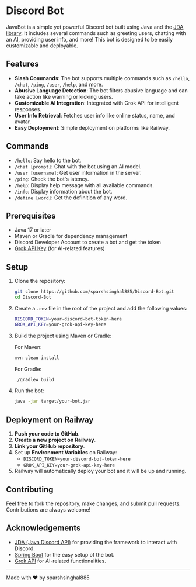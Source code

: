 # Discord Bot

JavaBot is a simple yet powerful Discord bot built using Java and the [JDA library](https://github.com/DV8FromTheWorld/JDA). It includes several commands such as greeting users, chatting with an AI, providing user info, and more! This bot is designed to be easily customizable and deployable.

## Features

- **Slash Commands**: The bot supports multiple commands such as `/hello`, `/chat`, `/ping`, `/user`, `/help`, and more.
- **Abusive Language Detection**: The bot filters abusive language and can take action like warning or kicking users.
- **Customizable AI Integration**: Integrated with Grok API for intelligent responses.
- **User Info Retrieval**: Fetches user info like online status, name, and avatar.
- **Easy Deployment**: Simple deployment on platforms like Railway.

## Commands

- `/hello`: Say hello to the bot.
- `/chat [prompt]`: Chat with the bot using an AI model.
- `/user [username]`: Get user information in the server.
- `/ping`: Check the bot's latency.
- `/help`: Display help message with all available commands.
- `/info`: Display information about the bot.
- `/define [word]`: Get the definition of any word.

## Prerequisites

- Java 17 or later
- Maven or Gradle for dependency management
- Discord Developer Account to create a bot and get the token
- [Grok API Key](https://grokapi.com) (for AI-related features)

## Setup

1. Clone the repository:

    ```bash
    git clone https://github.com/sparshsinghal885/Discord-Bot.git
    cd Discord-Bot
    ```

2. Create a `.env` file in the root of the project and add the following values:

    ```bash
    DISCORD_TOKEN=your-discord-bot-token-here
    GROK_API_KEY=your-grok-api-key-here
    ```

3. Build the project using Maven or Gradle:

    For Maven:

    ```bash
    mvn clean install
    ```

    For Gradle:

    ```bash
    ./gradlew build
    ```

4. Run the bot:

    ```bash
    java -jar target/your-bot.jar
    ```

## Deployment on Railway

1. **Push your code to GitHub**.
2. **Create a new project on Railway**.
3. **Link your GitHub repository**.
4. Set up **Environment Variables** on Railway:
    - `DISCORD_TOKEN=your-discord-bot-token-here`
    - `GROK_API_KEY=your-grok-api-key-here`
5. Railway will automatically deploy your bot and it will be up and running.

## Contributing

Feel free to fork the repository, make changes, and submit pull requests. Contributions are always welcome!

## Acknowledgements

- [JDA (Java Discord API)](https://github.com/DV8FromTheWorld/JDA) for providing the framework to interact with Discord.
- [Spring Boot](https://spring.io/projects/spring-boot) for the easy setup of the bot.
- [Grok API](https://grokapi.com) for AI-related functionalities.

---

Made with ❤️ by sparshsinghal885
